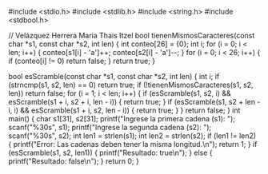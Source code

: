 #include <stdio.h>
#include <stdlib.h>
#include <string.h>
#include <stdbool.h>

// Velázquez Herrera Maria Thais Itzel 
bool tienenMismosCaracteres(const char *s1, const char *s2, int len) {
    int conteo[26] = {0};
    int i;
    for (i = 0; i < len; i++) {
        conteo[s1[i] - 'a']++;
        conteo[s2[i] - 'a']--;
    }
    for (i = 0; i < 26; i++) {
        if (conteo[i] != 0) return false;
    }
    return true;
}

bool esScramble(const char *s1, const char *s2, int len) {
    int i;
    if (strncmp(s1, s2, len) == 0) return true;
    if (!tienenMismosCaracteres(s1, s2, len)) return false;
    for (i = 1; i < len; i++) {
        if (esScramble(s1, s2, i) && esScramble(s1 + i, s2 + i, len - i)) {
            return true;
        }
        if (esScramble(s1, s2 + len - i, i) && esScramble(s1 + i, s2, len - i)) {
            return true;
        }
    }
   return false;
}
int main() {
    char s1[31], s2[31];
    printf("Ingrese la primera cadena (s1): ");
    scanf("%30s", s1);
    printf("Ingrese la segunda cadena (s2): ");
    scanf("%30s", s2);
    int len1 = strlen(s1);
    int len2 = strlen(s2);
    if (len1 != len2) {
        printf("Error: Las cadenas deben tener la misma longitud.\n");
        return 1;
    }
    if (esScramble(s1, s2, len1)) {
        printf("Resultado: true\n");
    } else {
        printf("Resultado: false\n");
    }
    return 0;
}
